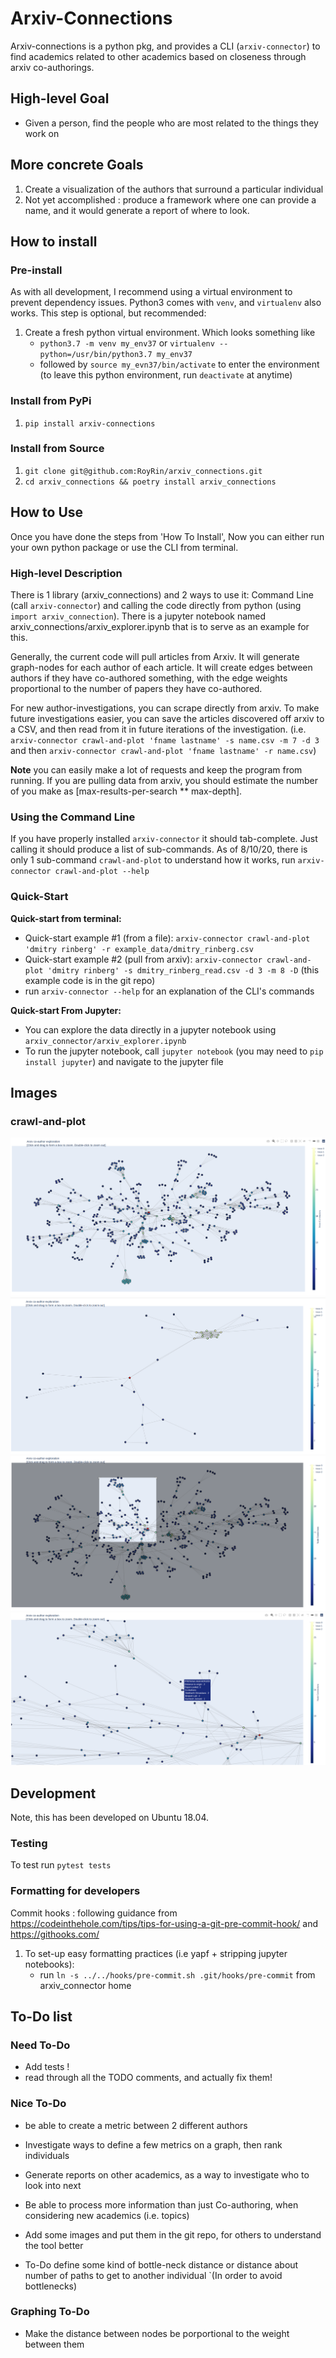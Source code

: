 # Arxiv-Connections

Arxiv-connections is a python pkg, and provides a CLI (`arxiv-connector`) to find academics related to other academics
 based on closeness through arxiv co-authorings.


## High-level Goal

* Given a person, find the people who are most related to the things they work on

## More concrete Goals

1. Create a visualization of the authors that surround a particular individual
2. Not yet accomplished : produce a framework where one can provide a name,
 and it would generate a report of where to look.

## How to install

### Pre-install

As with all development, I recommend using a virtual environment to prevent dependency issues.
Python3 comes with `venv`, and `virtualenv` also works. This step is optional, but recommended:

1. Create a fresh python virtual environment. Which looks something like
    * `python3.7 -m venv my_env37` or `virtualenv --python=/usr/bin/python3.7 my_env37`
    * followed by `source my_evn37/bin/activate` to enter the environment
    (to leave this python environment, run `deactivate` at anytime)

### Install from PyPi

1. `pip install arxiv-connections`

### Install from Source

1. `git clone git@github.com:RoyRin/arxiv_connections.git` 
2. `cd arxiv_connections && poetry install arxiv_connections`

## How to Use

Once you have done the steps from 'How To Install', Now you can either run your own python package or use the CLI from terminal.

### High-level Description

There is 1 library (arxiv_connections) and 2 ways to use it: Command Line (call `arxiv-connector`) and calling the code directly 
from python (using `import arxiv_connection`). There is a jupyter notebook named arxiv_connections/arxiv_explorer.ipynb that 
is to serve as an example for this.

Generally, the current code will pull articles from Arxiv. It will generate graph-nodes for each author of each article. It 
will create edges between authors if they have co-authored something, with the edge weights proportional to the 
number of papers they have co-authored. 

For new author-investigations, you can scrape directly from arxiv. To make future investigations easier, you can
save the articles discovered off arxiv to a CSV, and then read from it in future iterations of the investigation.
(i.e. `arxiv-connector crawl-and-plot 'fname lastname' -s name.csv -m 7 -d 3` and 
then `arxiv-connector crawl-and-plot 'fname lastname' -r name.csv`)

**Note** you can easily make a lot of requests and keep the program from running. If you are 
pulling data from arxiv, you should estimate the number of you make as [max-results-per-search ** max-depth]. 

### Using the Command Line

If you have properly installed `arxiv-connector` it should tab-complete. Just calling it should produce a list of 
sub-commands. As of 8/10/20, there is only 1 sub-command `crawl-and-plot` to understand how it works, run
 `arxiv-connector crawl-and-plot --help`

### Quick-Start

**Quick-start from terminal:**

* Quick-start example #1 (from a file): `arxiv-connector crawl-and-plot 'dmitry rinberg' -r example_data/dmitry_rinberg.csv`
* Quick-start example #2 (pull from arxiv): `arxiv-connector crawl-and-plot 'dmitry rinberg' -s dmitry_rinberg_read.csv -d 3 -m 8 -D`
    (this example code is in the git repo)
* run `arxiv-connector --help` for an explanation of the CLI's commands

**Quick-start From Jupyter:**

* You can explore the data directly in a jupyter notebook using `arxiv_connector/arxiv_explorer.ipynb`
* To run the jupyter notebook, call `jupyter notebook` (you may need to `pip install jupyter`) and navigate to the jupyter file 

## Images

### crawl-and-plot
 
![arxiv-connector crawl-and-plot 'stuart russel' -m 15 -d 3](https://github.com/RoyRin/arxiv_connections/blob/master/assets/screenshot_big_graph.png)
![arxiv-connector crawl-and-plot 'stuart russel' -m 7 -d 3](https://github.com/RoyRin/arxiv_connections/blob/master/assets/screenshot_small_graph.png)
![How to Zoom](https://github.com/RoyRin/arxiv_connections/blob/master/assets/screenshot_how_to_zoom.png)
![Hover](https://github.com/RoyRin/arxiv_connections/blob/master/assets/zoom_and_hover.png)


## Development

Note, this has been developed on Ubuntu 18.04.

### Testing

To test run `pytest tests`

### Formatting for developers
Commit hooks : following guidance from https://codeinthehole.com/tips/tips-for-using-a-git-pre-commit-hook/ and https://githooks.com/

1. To set-up easy formatting practices (i.e yapf + stripping jupyter notebooks):
    * run `ln -s ../../hooks/pre-commit.sh .git/hooks/pre-commit` from arxiv_connector home

## To-Do list

### Need To-Do

* Add tests !
* read through all the TODO comments, and actually fix them!

### Nice To-Do

* be able to create a metric between 2 different authors
* Investigate ways to define a few metrics on a graph, then rank individuals
* Generate reports on other academics, as a way to investigate who to look into next
* Be able to process more information than just Co-authoring, when considering new academics (i.e. topics)
* Add some images and put them in the git repo, for others to understand the tool better

* To-Do define some kind of bottle-neck distance or distance about number of paths to get to another individual
`(In order to avoid bottlenecks)

### Graphing To-Do

* Make the distance between nodes be porportional to the weight between them

